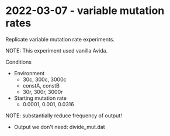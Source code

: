# 2022-03-07 - variable mutation rates

Replicate variable mutation rate experiments.

NOTE: This experiment used vanilla Avida.

Conditions

- Environment
  -  30c, 300c, 3000c
  -  constA, constB
  -  30r, 300r, 3000r
- Starting mutation rate
  - 0.0001, 0.001, 0.0316

NOTE: substantially reduce frequency of output!

- Output we don't need: divide_mut.dat